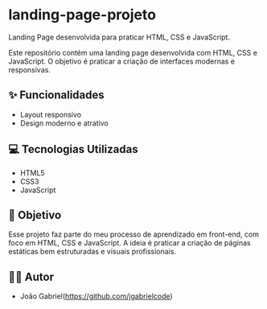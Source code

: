 # landing-page-projeto
Landing Page desenvolvida para praticar HTML, CSS e JavaScript.

Este repositório contém uma landing page desenvolvida com HTML, CSS e JavaScript. O objetivo é praticar a criação de interfaces modernas e responsivas.


## ✨ Funcionalidades

- Layout responsivo
- Design moderno e atrativo

## 💻 Tecnologias Utilizadas

- HTML5
- CSS3 
- JavaScript 

## 🎯 Objetivo

Esse projeto faz parte do meu processo de aprendizado em front-end, com foco em HTML, CSS e JavaScript. A ideia é praticar a criação de páginas estáticas bem estruturadas e visuais profissionais.

## 🙋‍♂️ Autor

- João Gabriel(https://github.com/jgabrielcode)
